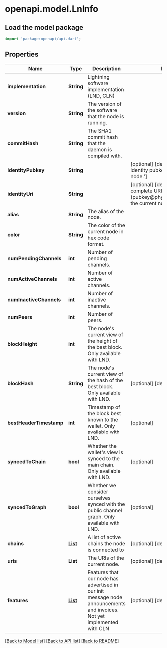 # openapi.model.LnInfo

## Load the model package
```dart
import 'package:openapi/api.dart';
```

## Properties
Name | Type | Description | Notes
------------ | ------------- | ------------- | -------------
**implementation** | **String** | Lightning software implementation (LND, CLN) | 
**version** | **String** | The version of the software that the node is running. | 
**commitHash** | **String** | The SHA1 commit hash that the daemon is compiled with. | 
**identityPubkey** | **String** |  | [optional] [default to 'The identity pubkey of the current node.']
**identityUri** | **String** |  | [optional] [default to 'The complete URI (pubkey@physicaladdress:port) the current node.']
**alias** | **String** | The alias of the node. | 
**color** | **String** | The color of the current node in hex code format. | 
**numPendingChannels** | **int** | Number of pending channels. | 
**numActiveChannels** | **int** | Number of active channels. | 
**numInactiveChannels** | **int** | Number of inactive channels. | 
**numPeers** | **int** | Number of peers. | 
**blockHeight** | **int** | The node's current view of the height of the best block. Only available with LND. | 
**blockHash** | **String** | The node's current view of the hash of the best block. Only available with LND. | [optional] [default to '']
**bestHeaderTimestamp** | **int** | Timestamp of the block best known to the wallet. Only available with LND. | [optional] 
**syncedToChain** | **bool** | Whether the wallet's view is synced to the main chain. Only available with LND. | [optional] 
**syncedToGraph** | **bool** | Whether we consider ourselves synced with the public channel graph. Only available with LND. | [optional] 
**chains** | [**List<Chain>**](Chain.md) | A list of active chains the node is connected to | [optional] [default to const []]
**uris** | **List<String>** | The URIs of the current node. | [optional] [default to const []]
**features** | [**List<FeaturesEntry>**](FeaturesEntry.md) | Features that our node has advertised in our init message node announcements and invoices. Not yet implemented with CLN | [optional] [default to const []]

[[Back to Model list]](../README.md#documentation-for-models) [[Back to API list]](../README.md#documentation-for-api-endpoints) [[Back to README]](../README.md)


